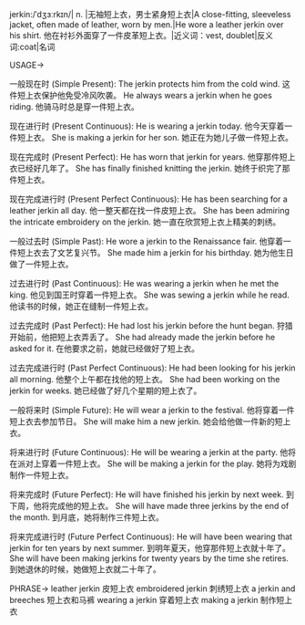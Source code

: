 jerkin:/ˈdʒɜːrkɪn/| n. |无袖短上衣，男士紧身短上衣|A close-fitting, sleeveless jacket, often made of leather, worn by men.|He wore a leather jerkin over his shirt. 他在衬衫外面穿了一件皮革短上衣。|近义词：vest, doublet|反义词:coat|名词

USAGE->

一般现在时 (Simple Present):
The jerkin protects him from the cold wind.  这件短上衣保护他免受冷风吹袭。
He always wears a jerkin when he goes riding. 他骑马时总是穿一件短上衣。

现在进行时 (Present Continuous):
He is wearing a jerkin today. 他今天穿着一件短上衣。
She is making a jerkin for her son.  她正在为她儿子做一件短上衣。

现在完成时 (Present Perfect):
He has worn that jerkin for years.  他穿那件短上衣已经好几年了。
She has finally finished knitting the jerkin. 她终于织完了那件短上衣。

现在完成进行时 (Present Perfect Continuous):
He has been searching for a leather jerkin all day. 他一整天都在找一件皮短上衣。
She has been admiring the intricate embroidery on the jerkin. 她一直在欣赏短上衣上精美的刺绣。

一般过去时 (Simple Past):
He wore a jerkin to the Renaissance fair. 他穿着一件短上衣去了文艺复兴节。
She made him a jerkin for his birthday. 她为他生日做了一件短上衣。

过去进行时 (Past Continuous):
He was wearing a jerkin when he met the king.  他见到国王时穿着一件短上衣。
She was sewing a jerkin while he read. 他读书的时候，她正在缝制一件短上衣。

过去完成时 (Past Perfect):
He had lost his jerkin before the hunt began.  狩猎开始前，他把短上衣弄丢了。
She had already made the jerkin before he asked for it.  在他要求之前，她就已经做好了短上衣。

过去完成进行时 (Past Perfect Continuous):
He had been looking for his jerkin all morning. 他整个上午都在找他的短上衣。
She had been working on the jerkin for weeks. 她已经做了好几个星期的短上衣了。

一般将来时 (Simple Future):
He will wear a jerkin to the festival. 他将穿着一件短上衣去参加节日。
She will make him a new jerkin. 她会给他做一件新的短上衣。

将来进行时 (Future Continuous):
He will be wearing a jerkin at the party. 他将在派对上穿着一件短上衣。
She will be making a jerkin for the play. 她将为戏剧制作一件短上衣。

将来完成时 (Future Perfect):
He will have finished his jerkin by next week.  到下周，他将完成他的短上衣。
She will have made three jerkins by the end of the month. 到月底，她将制作三件短上衣。

将来完成进行时 (Future Perfect Continuous):
He will have been wearing that jerkin for ten years by next summer. 到明年夏天，他穿那件短上衣就十年了。
She will have been making jerkins for twenty years by the time she retires. 到她退休的时候，她做短上衣就二十年了。


PHRASE->
leather jerkin 皮短上衣
embroidered jerkin 刺绣短上衣
a jerkin and breeches 短上衣和马裤
wearing a jerkin 穿着短上衣
making a jerkin 制作短上衣
